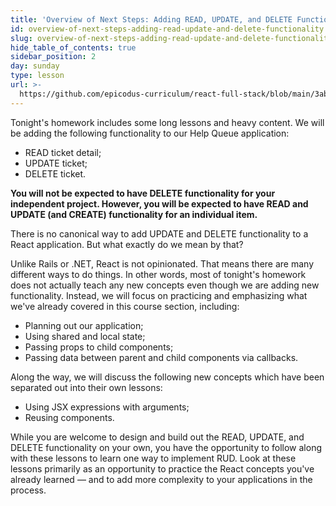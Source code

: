 ```yaml
---
title: 'Overview of Next Steps: Adding READ, UPDATE, and DELETE Functionality'
id: overview-of-next-steps-adding-read-update-and-delete-functionality
slug: overview-of-next-steps-adding-read-update-and-delete-functionality
hide_table_of_contents: true
sidebar_position: 2
day: sunday
type: lesson
url: >-
  https://github.com/epicodus-curriculum/react-full-stack/blob/main/3ab_wednesday_homework_preface.md
---
```


Tonight's homework includes some long lessons and heavy content. We will be adding the following functionality to our Help Queue application: 

* READ ticket detail;
* UPDATE ticket;
* DELETE ticket.

**You will not be expected to have DELETE functionality for your independent project. However, you will be expected to have READ and UPDATE (and CREATE) functionality for an individual item.**

There is no canonical way to add UPDATE and DELETE functionality to a React application. But what exactly do we mean by that?

Unlike Rails or .NET, React is not opinionated. That means there are many different ways to do things. In other words, most of tonight's homework does not actually teach any new concepts even though we are adding new functionality. Instead, we will focus on practicing and emphasizing what we've already covered in this course section, including:

* Planning out our application;
* Using shared and local state;
* Passing props to child components;
* Passing data between parent and child components via callbacks.

Along the way, we will discuss the following new concepts which have been separated out into their own lessons:

* Using JSX expressions with arguments;
* Reusing components.

While you are welcome to design and build out the READ, UPDATE, and DELETE functionality on your own, you have the opportunity to follow along with these lessons to learn one way to implement RUD. Look at these lessons primarily as an opportunity to practice the React concepts you've already learned — and to add more complexity to your applications in the process. 